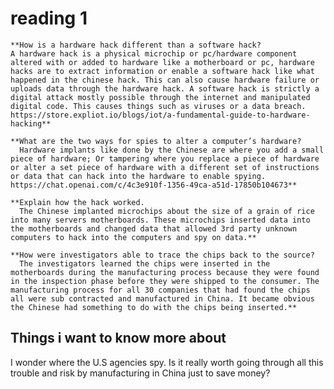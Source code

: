 # reading 1

    **How is a hardware hack different than a software hack?
    A hardware hack is a physical microchip or pc/hardware component altered with or added to hardware like a motherboard or pc, hardware hacks are to extract information or enable a software hack like what happened in the chinese hack. This can also cause hardware failure or uploads data through the hardware hack. A software hack is strictly a digital attack mostly possible through the internet and manipulated digital code. This causes things such as viruses or a data breach. https://store.expliot.io/blogs/iot/a-fundamental-guide-to-hardware-hacking**
    
    **What are the two ways for spies to alter a computer’s hardware?
      Hardware implants like done by the Chinese are where you add a small piece of hardware; Or tampering where you replace a piece of hardware or alter a set piece of hardware with a different set of instructions or data that can hack into the hardware to enable spying. https://chat.openai.com/c/4c3e910f-1356-49ca-a51d-17850b104673**
   
    **Explain how the hack worked.
      The Chinese implanted microchips about the size of a grain of rice into many servers motherboards. These microchips inserted data into the motherboards and changed data that allowed 3rd party unknown computers to hack into the computers and spy on data.**
   
    **How were investigators able to trace the chips back to the source?
      The investigators learned the chips were inserted in the motherboards during the manufacturing process because they were found in the inspection phase before they were shipped to the consumer. The manufacturing process for all 30 companies that had found the chips all were sub contracted and manufactured in China. It became obvious the Chinese had something to do with the chips being inserted.**











## Things i want to know more about
  I wonder where the U.S agencies spy.
  Is it really worth going through all this trouble and risk by manufacturing in China just to save money?

